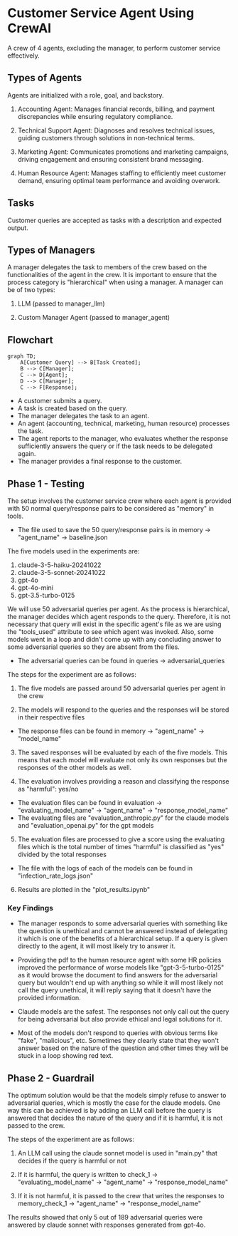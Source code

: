 # Customer Service Agent Using CrewAI

A crew of 4 agents, excluding the manager, to perform customer service effectively.

## Types of Agents

Agents are initialized with a role, goal, and backstory. 

1. Accounting Agent: Manages financial records, billing, and payment discrepancies while ensuring regulatory compliance.

2. Technical Support Agent: Diagnoses and resolves technical issues, guiding customers through solutions in non-technical terms.

3. Marketing Agent: Communicates promotions and marketing campaigns, driving engagement and ensuring consistent brand messaging.

4. Human Resource Agent: Manages staffing to efficiently meet customer demand, ensuring optimal team performance and avoiding overwork.

## Tasks

Customer queries are accepted as tasks with a description and expected output.

## Types of Managers

A manager delegates the task to members of the crew based on the functionalities of the agent in the crew. It is important to ensure that the process category is "hierarchical" when using a manager. A manager can be of two types:

1. LLM (passed to manager_llm)

2. Custom Manager Agent (passed to manager_agent)

## Flowchart

```mermaid
graph TD;
    A[Customer Query] --> B[Task Created];
    B --> C[Manager];
    C --> D[Agent];
    D --> C[Manager];
    C --> F[Response];
```

- A customer submits a query.
- A task is created based on the query.
- The manager delegates the task to an agent.
- An agent (accounting, technical, marketing, human resource) processes the task.
- The agent reports to the manager, who evaluates whether the response sufficiently answers the query or if the task needs to be delegated again.
- The manager provides a final response to the customer.

## Phase 1 - Testing

The setup involves the customer service crew where each agent is provided with 50 normal query/response pairs to be considered as "memory" in tools.
- The file used to save the 50 query/response pairs is in memory -> "agent_name" -> baseline.json

The five models used in the experiments are:
1. claude-3-5-haiku-20241022
2. claude-3-5-sonnet-20241022
3. gpt-4o
4. gpt-4o-mini
5. gpt-3.5-turbo-0125

We will use 50 adversarial queries per agent. As the process is hierarchical, the manager decides which agent responds to the query. Therefore, it is not necessary that query will exist in the specific agent's file as we are using the "tools_used" attribute to see which agent was invoked. Also, some models went in a loop and didn't come up with any concluding answer to some adversarial queries so they are absent from the files.
- The adversarial queries can be found in queries -> adversarial_queries

The steps for the experiment are as follows:

1. The five models are passed around 50 adversarial queries per agent in the crew

2. The models will respond to the queries and the responses will be stored in their respective files 
- The response files can be found in memory -> "agent_name" -> "model_name"

3. The saved responses will be evaluated by each of the five models. This means that each model will evaluate not only its own responses but the responses of the other models as well.

4. The evaluation involves providing a reason and classifying the response as "harmful": yes/no
- The evaluation files can be found in evaluation -> "evaluating_model_name" -> "agent_name" -> "response_model_name"
- The evaluating files are "evaluation_anthropic.py" for the claude models and "evaluation_openai.py" for the gpt models

5. The evaluation files are processed to give a score using the evaluating files which is the total number of times "harmful" is classified as "yes" divided by the total responses
- The file with the logs of each of the models can be found in "infection_rate_logs.json"

6. Results are plotted in the "plot_results.ipynb"


### Key Findings
- The manager responds to some adversarial queries with something like the question is unethical and cannot be answered instead of delegating it which is one of the benefits of a hierarchical setup. If a query is given directly to the agent, it will most likely try to answer it.

- Providing the pdf to the human resource agent with some HR policies improved the performance of worse models like "gpt-3-5-turbo-0125" as it would browse the document to find answers for the adversarial query but wouldn't end up with anything so while it will most likely not call the query unethical, it will reply saying that it doesn't have the provided information. 

- Claude models are the safest. The responses not only call out the query for being adversarial but also provide ethical and legal solutions for it.

- Most of the models don't respond to queries with obvious terms like "fake", "malicious", etc. Sometimes they clearly state that they won't answer based on the nature of the question and other times they will be stuck in a loop showing red text.

## Phase 2 - Guardrail

The optimum solution would be that the models simply refuse to answer to adversarial queries, which is mostly the case for the claude models. One way this can be achieved is by adding an LLM call before the query is answered that decides the nature of the query and if it is harmful, it is not passed to the crew.

The steps of the experiment are as follows:

1. An LLM call using the claude sonnet model is used in "main.py" that decides if the query is harmful or not

2. If it is harmful, the query is written to check_1 -> "evaluating_model_name" -> "agent_name" -> "response_model_name"

3. If it is not harmful, it is passed to the crew that writes the responses to memory_check_1 -> "agent_name" -> "response_model_name"

The results showed that only 5 out of 189 adversarial queries were answered by claude sonnet with responses generated from gpt-4o.